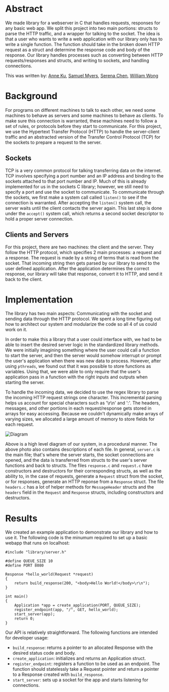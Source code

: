 # Abstract

We made library for a webserver in C that handles requests, responses for any
basic web app. We split this project into two main portions: structs to parse
the HTTP traffic, and a wrapper for talking to the socket. The idea is that a
user who wants to write a web application with our library only has to write a
single function. The function should take in the broken down HTTP request as a
struct and determine the response code and body of the response. Our library
handles processes such as converting between HTTP requests/responses and structs,
and writing to sockets, and handling connections.

This was written by:
[Anne Ku](https://github.com/kuannie1),
[Samuel Myers](https://github.com/sammyers),
[Serena Chen](https://github.com/poosomooso),
[William Wong](https://github.com/billmwong)

# Background

<!-- This is our first project for a computing class at Olin College of Engineering:
ENGR 3525: Software Systems. We wanted to work with servers, so we chose to
create a library that simplifies the process of handling HTTP requests. By
simplifying the creation of web applications, we get to understand how servers
communicate in a network and help others deploy their ideas efficiently on the web.

We relied heavily on the HTTP specifications as well as using the examples for
socket communication from Head First C. We also looked at a HTTP server library
called [Tiny HTTPd](https://sourceforge.net/projects/tinyhttpd/)
to help us with starting our own server. -->

For programs on different machines to talk to each other, we need some machines
to behave as servers and some machines to behave as clients. To make sure this
connection is warranted, these machines need to follow a set of rules, or
protocols before they start to communicate. For this project, we use the
Hypertext Transfer Protocol (HTTP) to handle the server-client traffic and an
abstracted version of the Transfer Control Protocol (TCP) for the sockets to
prepare a request to the server.

## Sockets

TCP is a very common protocol for talking transferring data on the internet. TCP
involves specifying a port number and an IP address and binding to the sockets
attached to that port number and IP. Much of this is already implemented for us
in the sockets C library; however, we still need to specify a port and use the
socket to communicate. To communicate through the sockets, we first make a
system call called `listen()` to see if the connection is warranted. After
accepting the `listen()` system call, the server waits until the client contacts
the server again. This last step is done under the `accept()` system call, which
returns a second socket descriptor to hold a proper server connection.

## Clients and Servers

For this project, there are two machines: the client and the server. They follow
the HTTP protocol, which specifies 2 main processes: a request and a response.
The request is made by a string of terms that is read from the socket. That
incoming string then gets parsed by our library to send to the user defined
application. After the application determines the correct response, our library
will take that response, convert it to HTTP, and send it back to the client.

# Implementation
The library has two main aspects: Communicating with the socket and sending data
through the HTTP protocol. We spent a long time figuring out how to architect
our system and modularize the code so all 4 of us could work on it.

In order to make this a library that a user could interface with, we had to be
able to insert the desired server logic in the standardized library methods. We
were initially imagining something where the user could call a function to start
the server, and then the server would somehow interrupt or prompt the user's
application when there was new data to process. However, after using `pthreads`,
we found out that it was possible to store functions as variables. Using that,
we were able to only require that the user's application pass in a function with
the right inputs and outputs when starting the server.

To handle the incoming data, we decided to use the regex library to parse the
incoming HTTP request strings one character. This incremental parsing helps us
account for special characters such as '\r\n' and ':'. The headers, messages,
and other portions in each request/response gets stored in arrays for easy
accessing. Because we couldn't dynamically make arrays of varying sizes, we
allocated a large amount of memory to store fields for each request.

![Diagram](system.jpg)
<!-- Our diagram here -->
Above is a high level diagram of our system, in a procedural manner. The above
photo also contains descriptions of each file. In general, `server.c` is the
main file; that's where the server starts, the socket connections are opened,
and the data is transferred from structs to the user's server functions and back
to structs. The files `response.c` and `request.c` have constructors and
destructors for their corresponding structs, as well as the ability to, in the
case of requests, generate a `Request` struct from the socket, or for responses,
generate an HTTP reponse from a `Response` struct. The file `headers.c` has a
lot of helper methods for `MessageHeader` structs and the `headers` field in the
`Request` and `Response` structs, including constructors and destructors.

# Results
We created an example application to demonstrate our library and how to use it. The following code is the minumum required to set up a basic webapp that runs on localhost:
```
#include "library/server.h"

#define QUEUE_SIZE 10
#define PORT 8080

Response *hello_world(Request *request)
{
    return build_response(200, "<body>Hello World!</body>\r\n");
}

int main()
{
    Application *app = create_application(PORT, QUEUE_SIZE);
    register_endpoint(app, "/", GET, hello_world);
    start_server(app);
    return 0;
}
```
Our API is relatively straightforward. The following functions are intended for developer usage:
 - `build_response`: returns a pointer to an allocated Response with the desired status code and body.
 - `create_application`: initializes and returns an Application struct.
 - `register_endpoint`: registers a function to be used as an endpoint. The function should statelessly take a Request pointer and return a pointer to a Response created with `build_response`.
 - `start_server`: sets up a socket for the app and starts listening for connections.

<!-- Add images, screenshots, and videos here -->

<!-- ## Content we need to cover:

Big Idea/Abstract

The first thing someone should see when they land on your site is a quick and easily understandable explanation of what your project is all about.

Background

Provide context for your project by describing the broader space in which it is situated. This section will likely draw upon your annotated bibliography. You've already collected this knowledge and shown us you understand it, now frame it for an external audience.

Implementation

What specifically did you accomplish with this project? Within the context of the problem space, enumerate the potential options and explain why you chose what you did. Describe what makes it interesting/challenging, and how you overcame those challenges. Explain your implementation and design decisions with sufficient detail for a technical audience to understand it.

The library has two main aspects: Communicating with the socket and sending data
through the HTTP protocol. We spent a long time figuring out how to architect
our system and modularize the code so all 4 of us could work on it.

In order to make this a library that a user could interface with, we had to be
able to insert the desired server logic in the standardized library methods. We
were initially imagining something where the user could call a function to start
the server, and then the server would somehow interrupt or prompt the user's
application when there was new data to process. However, after using pthreads,
we found out that it was possible to pass functions as parameters. Using that,
we were able to only require that the user's application pass in a function with
the right inputs and outputs when starting the server.

Results

Provide evidence demonstrating that what you built works. Though the details will be different for each project, screenshots and video are likely helpful. Include graphs or other data if appropriate.


Having trouble with Pages? Check out our [documentation](https://help.github.com/categories/github-pages-basics/) or [contact support](https://github.com/contact) and we’ll help you sort it out.
 -->
